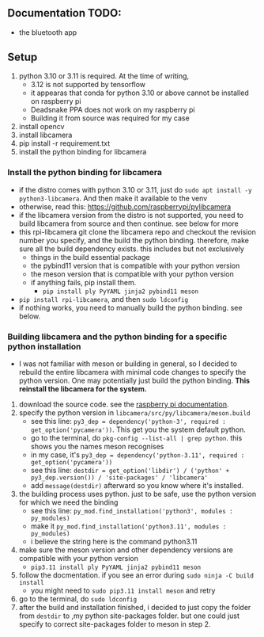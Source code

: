 #

## Documentation TODO: 
- the bluetooth app 

## Setup
1. python 3.10 or 3.11 is required. At the time of writing,
    - 3.12 is not supported by tensorflow 
    - it appearas that conda for python 3.10 or above cannot be installed on raspberry pi
    - Deadsnake PPA does not work on my raspberry pi 
    - Building it from source was required for my case 
2. install opencv
3. install libcamera
4. pip install -r requirement.txt 
5. install the python binding for libcamera

### Install the python binding for libcamera
- if the distro comes with python 3.10 or 3.11, just do `sudo apt install -y python3-libcamera`. And then make it available to the venv 
- otherwise, read this: https://github.com/raspberrypi/pylibcamera
- if the libcamera version from the distro is not supported, you need to build libcamera from source and then continue. see below for more 
- this rpi-libcamera git clone the libcamera repo and checkout the revision number you specify, and the build the python binding. therefore, make sure all the build dependency exists. this includes but not exclusively
    - things in the build essential package
    - the pybind11 version that is compatible with your python version
    - the meson version that is compatible with your python version
    - if anything fails, pip install them. 
        - `pip install ply PyYAML jinja2 pybind11 meson`
- `pip install rpi-libcamera`, and then `sudo ldconfig`
- if nothing works, you need to manually build the python binding. see below. 

### Building libcamera and the python binding for a specific python installation
- I was not familiar with meson or building in general, so I decided to rebuild the entire libcamera with minimal code changes to specify the python version. One may potentially just build the python binding. **This reinstall the libcamera for the system.**
1. download the source code. see the [raspberry pi documentation](https://www.raspberrypi.com/documentation/computers/camera_software.html#build-libcamera-and-rpicam-apps). 
2. specify the python version in `libcamera/src/py/libcamera/meson.build`
    - see this line: `py3_dep = dependency('python-3', required : get_option('pycamera'))`. This get you the system default python. 
    - go to the terminal, do `pkg-config --list-all | grep python`. this shows you the names meson recognises
    - in my case, it's `py3_dep = dependency('python-3.11', required : get_option('pycamera'))`
    - see this line: `destdir = get_option('libdir') / ('python' + py3_dep.version()) / 'site-packages' / 'libcamera'`
    - add `message(destdir)` afterward so you know where it's installed. 
3. the building process uses python. just to be safe, use the python version for which we need the binding
    - see this line: `py_mod.find_installation('python3', modules : py_modules)`
    - make it `py_mod.find_installation('python3.11', modules : py_modules)`
    - i believe the string here is the command python3.11
4. make sure the meson version and other dependency versions are compatible with your python version
    - `pip3.11 install ply PyYAML jinja2 pybind11 meson`
5. follow the docmentation. if you see an error during `sudo ninja -C build install`
    - you might need to `sudo pip3.11 install meson` and retry 
6. go to the terminal, do `sudo ldconfig`
7. after the build and installation finished, i decided to just copy the folder from `destdir` to ,my python site-packages folder. but one could just specify to correct site-packages folder to meson in step 2. 
